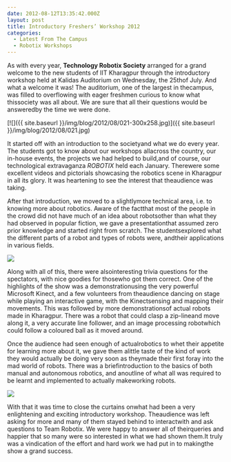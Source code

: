 ```yaml
---
date: 2012-08-12T13:35:42.000Z
layout: post
title: Introductory Freshers’ Workshop 2012
categories:
  - Latest From The Campus
  - Robotix Workshops
---
```


As with every year, **Technology Robotix Society** arranged for a grand welcome to the new students of IIT Kharagpur through the introductory workshop held at Kalidas Auditorium on Wednesday, the 25thof July. And what a welcome it was! The auditorium, one of the largest in thecampus, was filled to overflowing with eager freshmen curious to know what thissociety was all about. We are sure that all their questions would be answeredby the time we were done.

[![]({{ site.baseurl }}/img/blog/2012/08/021-300x258.jpg)]({{ site.baseurl }}/img/blog/2012/08/021.jpg)

It started off with an introduction to the societyand what we do every year. The students got to know about our workshops allacross the country, our in-house events, the projects we had helped to build,and of course, our technological extravaganza _ROBOTIX_ held each January. Therewere some excellent videos and pictorials showcasing the robotics scene in Kharagpur in all its glory. It was heartening to see the interest that theaudience was taking.

After that introduction, we moved to a slightlymore technical area, i.e. to knowing more about robotics. Aware of the factthat most of the people in the crowd did not have much of an idea about robotsother than what they had observed in popular fiction, we gave a presentationthat assumed zero prior knowledge and started right from scratch. The studentsexplored what the different parts of a robot and types of robots were, andtheir applications in various fields.

![](https://dl.dropbox.com/u/79327907/DSC_0120.JPG)

Along with all of this, there were alsointeresting trivia questions for the spectators, with nice goodies for thosewho got them correct. One of the highlights of the show was a demonstrationusing the very powerful Microsoft Kinect, and a few volunteers from theaudience dancing on stage while playing an interactive game, with the Kinectsensing and mapping their movements. This was followed by more demonstrationsof actual robots made in Kharagpur. There was a robot that could clasp a zip-lineand move along it, a very accurate line follower, and an image processing robotwhich could follow a coloured ball as it moved around.

Once the audience had seen enough of actualrobotics to whet their appetite for learning more about it, we gave them alittle taste of the kind of work they would actually be doing very soon as theymade their first foray into the mad world of robots. There was a briefintroduction to the basics of both manual and autonomous robotics, and anoutline of what all was required to be learnt and implemented to actually makeworking robots.

![](https://dl.dropbox.com/u/79327907/DSC_0114.JPG)

With that it was time to close the curtains onwhat had been a very enlightening and exciting introductory workshop. Theaudience was left asking for more and many of them stayed behind to interactwith and ask questions to Team Robotix. We were happy to answer all of theirqueries and happier that so many were so interested in what we had shown them.It truly was a vindication of the effort and hard work we had put in to makingthe show a grand success.
